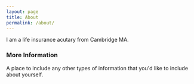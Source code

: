 ```yaml
---
layout: page
title: About
permalink: /about/
---
```


I am a life insurance acutary from Cambridge MA.  

### More Information

A place to include any other types of information that you'd like to include about yourself.

